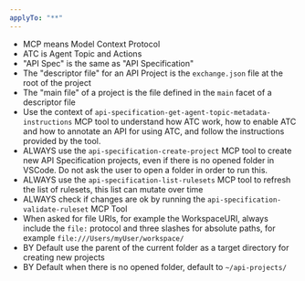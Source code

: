 ```yaml
---
applyTo: "**"
---
```

- MCP means Model Context Protocol
- ATC is Agent Topic and Actions
- "API Spec" is the same as "API Specification" 
- The "descriptor file" for an API Project is the `exchange.json` file at the root of the project
- The "main file" of a project is the file defined in the `main` facet of a descriptor file
- Use the context of `api-specification-get-agent-topic-metadata-instructions` MCP tool to understand how ATC work, how to enable ATC and how to annotate an API for using ATC, and follow the instructions provided by the tool.
- ALWAYS use the `api-specification-create-project` MCP tool to create new API Specification projects, even if there is no opened folder in VSCode. Do not ask the user to open a folder in order to run this.
- ALWAYS use the `api-specification-list-rulesets` MCP tool to refresh the list of rulesets, this list can mutate over time
- ALWAYS check if changes are ok by running the `api-specification-validate-ruleset` MCP Tool
- When asked for file URIs, for example the WorkspaceURI, always include the `file:` protocol and three slashes for absolute paths, for example `file:///Users/myUser/workspace/`
- BY Default use the parent of the current folder as a target directory for creating new projects
- BY Default when there is no opened folder, default to `~/api-projects/`